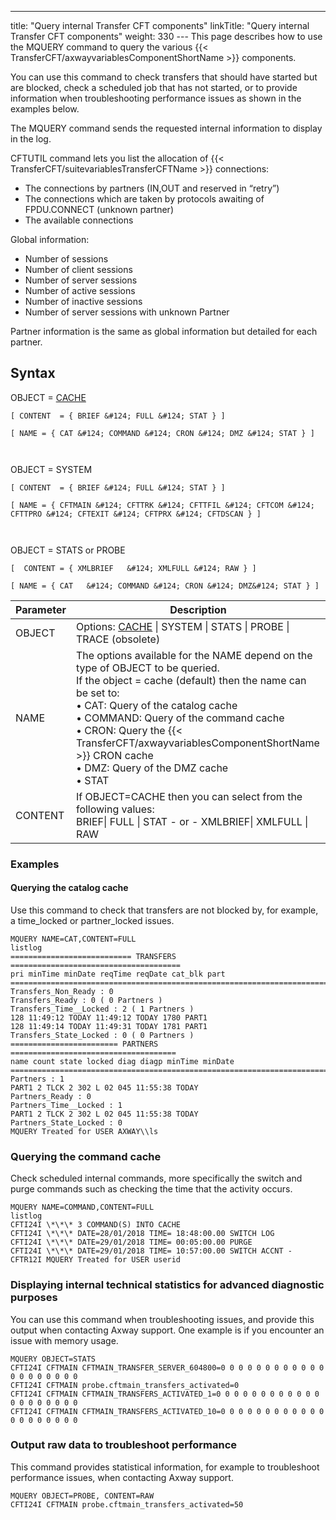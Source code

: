 ---
title: "Query internal Transfer CFT components"
linkTitle: "Query internal Transfer CFT components"
weight: 330
--- This page describes how to use the <span id="MQUERY_command"></span>MQUERY
command to query the various {{< TransferCFT/axwayvariablesComponentShortName  >}} components.

You can use this command to check transfers that should have started but are blocked, check a scheduled job that has not started, or to provide information when troubleshooting performance issues as shown in the examples below.

The MQUERY command sends the requested internal information to display in the log.

CFTUTIL command lets you list the allocation of {{< TransferCFT/suitevariablesTransferCFTName  >}} connections:

- The connections by partners (IN,OUT and reserved in “retry”)
- The connections which are taken by protocols awaiting of FPDU.CONNECT (unknown partner)
- The available connections

Global information:

- Number of sessions
- Number of client sessions
- Number of server sessions
- Number of active sessions
- Number of inactive sessions
- Number of server sessions with unknown Partner

Partner information is the same as global information but detailed for each partner.

## Syntax

OBJECT = <u>CACHE</u>

`[ CONTENT  = { BRIEF &#124; FULL &#124; STAT } ]`

`[ NAME = { CAT &#124; COMMAND &#124; CRON &#124; DMZ &#124; STAT } ]`

` `

OBJECT = SYSTEM

`[ CONTENT  = { BRIEF &#124; FULL &#124; STAT } ]`

`[ NAME = { CFTMAIN &#124; CFTTRK &#124; CFTTFIL &#124; CFTCOM &#124; CFTTPRO &#124; CFTEXIT &#124; CFTPRX &#124; CFTDSCAN } ]`

` `

OBJECT = STATS or PROBE

`[  CONTENT = { XMLBRIEF   &#124; XMLFULL &#124; RAW } ]`

`[ NAME = { CAT   &#124; COMMAND &#124; CRON &#124; DMZ&#124; STAT } ]`

| Parameter  |  Description  |
| --- | --- |
| OBJECT  | Options: <u>CACHE</u> &#124; SYSTEM &#124; STATS &#124; PROBE &#124; TRACE (obsolete)  |
| NAME  | The options available for the NAME depend on the type of OBJECT to be queried.<br/> If the object = cache (default) then the name can be set to:<br/> • CAT: Query of the catalog cache<br/> • COMMAND: Query of the command cache<br/> • CRON: Query the {{< TransferCFT/axwayvariablesComponentShortName  >}} CRON cache<br/> • DMZ: Query of the DMZ cache<br/> • STAT |
| CONTENT  | If OBJECT=CACHE then you can select from the following values:<br/> BRIEF&#124; FULL &#124; STAT - or - XMLBRIEF&#124; XMLFULL &#124; RAW |

### Examples

#### Querying the catalog cache

Use this command to check that transfers are not blocked by, for example, a time_locked or partner_locked issues.

```
MQUERY NAME=CAT,CONTENT=FULL
listlog
=========================== TRANSFERS ======================================
pri minTime minDate reqTime reqDate cat_blk part
============================================================================
Transfers_Non_Ready : 0
Transfers_Ready : 0 ( 0 Partners )
Transfers_Time__Locked : 2 ( 1 Partners )
128 11:49:12 TODAY 11:49:12 TODAY 1780 PART1
128 11:49:14 TODAY 11:49:31 TODAY 1781 PART1
Transfers_State_Locked : 0 ( 0 Partners )
======================== PARTNERS =====================================
name count state locked diag diagp minTime minDate
=======================================================================
Partners : 1
PART1 2 TLCK 2 302 L 02 045 11:55:38 TODAY
Partners_Ready : 0
Partners_Time__Locked : 1
PART1 2 TLCK 2 302 L 02 045 11:55:38 TODAY
Partners_State_Locked : 0
MQUERY Treated for USER AXWAY\\ls
```

### Querying the command cache

Check scheduled internal commands, more specifically the switch and purge commands such as checking the time that the activity occurs.

```
MQUERY NAME=COMMAND,CONTENT=FULL
listlog
CFTI24I \*\*\* 3 COMMAND(S) INTO CACHE
CFTI24I \*\*\* DATE=28/01/2018 TIME= 18:48:00.00 SWITCH LOG
CFTI24I \*\*\* DATE=29/01/2018 TIME= 00:05:00.00 PURGE
CFTI24I \*\*\* DATE=29/01/2018 TIME= 10:57:00.00 SWITCH ACCNT - CFTR12I MQUERY Treated for USER userid
```

### Displaying internal technical statistics for advanced diagnostic purposes

You can use this command when troubleshooting issues, and provide this output when contacting Axway support. One example is if you encounter an issue with memory usage.

```
MQUERY OBJECT=STATS
CFTI24I CFTMAIN CFTMAIN_TRANSFER_SERVER_604800=0 0 0 0 0 0 0 0 0 0 0 0 0 0 0 0 0 0 0 0
CFTI24I CFTMAIN probe.cftmain_transfers_activated=0
CFTI24I CFTMAIN CFTMAIN_TRANSFERS_ACTIVATED_1=0 0 0 0 0 0 0 0 0 0 0 0 0 0 0 0 0 0 0 0
CFTI24I CFTMAIN CFTMAIN_TRANSFERS_ACTIVATED_10=0 0 0 0 0 0 0 0 0 0 0 0 0 0 0 0 0 0 0 0
```

### Output raw data to troubleshoot performance

This command provides statistical information, for example to troubleshoot performance issues, when contacting Axway support.

```
MQUERY OBJECT=PROBE, CONTENT=RAW
CFTI24I CFTMAIN probe.cftmain_transfers_activated=50
```
